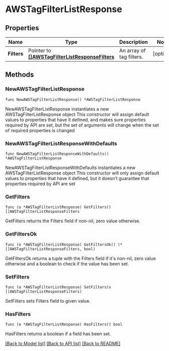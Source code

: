 # AWSTagFilterListResponse

## Properties

Name | Type | Description | Notes
------------ | ------------- | ------------- | -------------
**Filters** | Pointer to [**[]AWSTagFilterListResponseFilters**](AWSTagFilterListResponse_filters.md) | An array of tag filters. | [optional] 

## Methods

### NewAWSTagFilterListResponse

`func NewAWSTagFilterListResponse() *AWSTagFilterListResponse`

NewAWSTagFilterListResponse instantiates a new AWSTagFilterListResponse object
This constructor will assign default values to properties that have it defined,
and makes sure properties required by API are set, but the set of arguments
will change when the set of required properties is changed

### NewAWSTagFilterListResponseWithDefaults

`func NewAWSTagFilterListResponseWithDefaults() *AWSTagFilterListResponse`

NewAWSTagFilterListResponseWithDefaults instantiates a new AWSTagFilterListResponse object
This constructor will only assign default values to properties that have it defined,
but it doesn't guarantee that properties required by API are set

### GetFilters

`func (o *AWSTagFilterListResponse) GetFilters() []AWSTagFilterListResponseFilters`

GetFilters returns the Filters field if non-nil, zero value otherwise.

### GetFiltersOk

`func (o *AWSTagFilterListResponse) GetFiltersOk() (*[]AWSTagFilterListResponseFilters, bool)`

GetFiltersOk returns a tuple with the Filters field if it's non-nil, zero value otherwise
and a boolean to check if the value has been set.

### SetFilters

`func (o *AWSTagFilterListResponse) SetFilters(v []AWSTagFilterListResponseFilters)`

SetFilters sets Filters field to given value.

### HasFilters

`func (o *AWSTagFilterListResponse) HasFilters() bool`

HasFilters returns a boolean if a field has been set.


[[Back to Model list]](../README.md#documentation-for-models) [[Back to API list]](../README.md#documentation-for-api-endpoints) [[Back to README]](../README.md)



